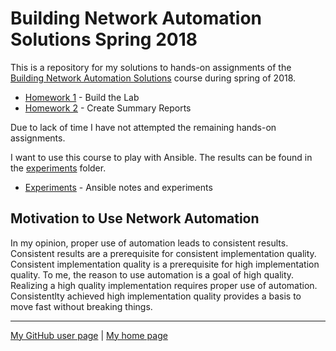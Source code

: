 # Building Network Automation Solutions Spring 2018

This is a repository for my solutions to hands-on assignments of the
[Building Network Automation Solutions](http://automation.ipspace.net/Main_Page)
course during spring of 2018.

* [Homework 1](hw1-the_lab/) - Build the Lab
* [Homework 2](hw2-reports/) - Create Summary Reports

Due to lack of time I have not attempted the remaining hands-on assignments.

I want to use this course to play with Ansible. The results can be found
in the [experiments](experiments/) folder.

* [Experiments](experiments/) - Ansible notes and experiments

## Motivation to Use Network Automation

In my opinion, proper use of automation leads to consistent results.
Consistent results are a prerequisite for consistent implementation quality.
Consistent implementation quality is a prerequisite for high implementation
quality.
To me, the reason to use automation is a goal of high quality.
Realizing a high quality implementation requires proper use of automation.
Consistentlty achieved high implementation quality provides a basis to
move fast without breaking things.

---

[My GitHub user page](https://github.com/auerswal) | [My home page](https://www.unix-ag.uni-kl.de/~auerswal/)
